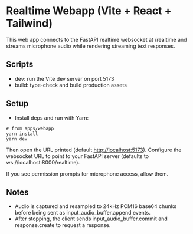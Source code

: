 # Realtime Webapp (Vite + React + Tailwind)

This web app connects to the FastAPI realtime websocket at /realtime and streams microphone audio while rendering streaming text responses.

## Scripts

- dev: run the Vite dev server on port 5173
- build: type-check and build production assets

## Setup

- Install deps and run with Yarn:

```
# from apps/webapp
yarn install
yarn dev
```

Then open the URL printed (default <http://localhost:5173>). Configure the websocket URL to point to your FastAPI server (defaults to ws://localhost:8000/realtime).

If you see permission prompts for microphone access, allow them.

## Notes

- Audio is captured and resampled to 24kHz PCM16 base64 chunks before being sent as input_audio_buffer.append events.
- After stopping, the client sends input_audio_buffer.commit and response.create to request a response.
